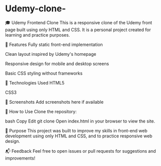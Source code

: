 # Udemy-clone-

🎓 Udemy Frontend Clone
This is a responsive clone of the Udemy front page built using only HTML and CSS. It is a personal project created for learning and practice purposes.

🚀 Features
Fully static front-end implementation

Clean layout inspired by Udemy's homepage

Responsive design for mobile and desktop screens

Basic CSS styling without frameworks

📂 Technologies Used
HTML5

CSS3

📸 Screenshots
Add screenshots here if available

🔧 How to Use
Clone the repository:

bash
Copy
Edit
git clone 
Open index.html in your browser to view the site.

🎯 Purpose
This project was built to improve my skills in front-end web development using only HTML and CSS, and to practice responsive web design.

📬 Feedback
Feel free to open issues or pull requests for suggestions and improvements!
